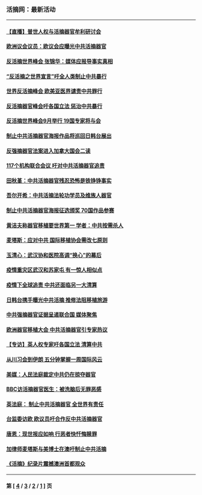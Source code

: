 ### 活摘网：最新活动
---
#### [【直播】普世人权与活摘器官牟利研讨会](../../pages/nf5883/n13425146.md?06030430) 
#### [欧洲议会议员：欧议会应曝光中共活摘器官](../../pages/nf5883/n13336571.md?06030430) 
#### [反活摘世界峰会 张锦华：媒体应报导事实真相](../../pages/nf5883/n13278502.md?06030430) 
#### [“反活摘之世界宣言”吁全人类制止中共暴行](../../pages/nf5883/n13259730.md?06030430) 
#### [世界反活摘峰会 欧美亚医界谴责中共罪行](../../pages/nf5883/n13253550.md?06030430) 
#### [反活摘器官峰会吁各国立法 惩治中共暴行](../../pages/nf5883/n13245052.md?06030430) 
#### [反活摘世界峰会9月举行 19国专家将与会](../../pages/nf5883/n13201492.md?06030430) 
#### [制止中共活摘器官海报作品将巡回日韩台展出](../../pages/nf5883/n13177791.md?06030430) 
#### [反强摘器官法案进入加拿大国会二读](../../pages/nf5883/n13033450.md?06030430) 
#### [117个机构联合会议 吁对中共活摘器官追责](../../pages/nf5883/n12775087.md?06030430) 
#### [田秋堇：中共活摘器官残忍恐怖是铁铮铮事实](../../pages/nf5883/n12702148.md?06030430) 
#### [吾尔开希：中共活摘法轮功学员及维族人器官](../../pages/nf5883/n12693197.md?06030430) 
#### [制止中共活摘器官海报征选颁奖 70国作品参赛](../../pages/nf5883/n12692050.md?06030430) 
#### [黄洁夫称器官移植要世界第一 学者：中共按需杀人](../../pages/nf5883/n12572329.md?06030430) 
#### [麦塔斯：应对中共 国际移植协会需改七原则](../../pages/nf5883/n12514711.md?06030430) 
#### [玉清心：武汉协和医院高调“换心”的幕后](../../pages/nf5883/n12298730.md?06030430) 
#### [疫情重灾区武汉和苏家屯 有一惊人相似点](../../pages/nf5883/n12150824.md?06030430) 
#### [疫情下全球追责 中共还面临另一大清算](../../pages/nf5883/n12070397.md?06030430) 
#### [日韩台携手曝光中共活摘 推修法阻移植旅游](../../pages/nf5883/n11712046.md?06030430) 
#### [中共强摘器官证据呈递联合国 媒体聚焦](../../pages/nf5883/n11546426.md?06030430) 
#### [欧洲器官移植大会 中共活摘器官引专家热议](../../pages/nf5883/n11539095.md?06030430) 
#### [【专访】英人权专家吁各国立法 清算中共](../../pages/nf5883/n11367315.md?06030430) 
#### [从川习会到伊朗 五分钟掌握一周国际风云](../../pages/nf5883/n11338520.md?06030430) 
#### [美媒：人民法庭裁定中共仍在掠夺器官](../../pages/nf5883/n11334897.md?06030430) 
#### [BBC访活摘器官医生：被洗脑后无罪恶感](../../pages/nf5883/n11335935.md?06030430) 
#### [英法庭： 制止中共活摘器官 全世界有责任](../../pages/nf5883/n11330691.md?06030430) 
#### [台监委访欧 欧议员吁合作反中共活摘器官](../../pages/nf5883/n11109190.md?06030430) 
#### [唐恩：现世报应如响 行恶者快忏悔赎罪](../../pages/nf5883/n11104016.md?06030430) 
#### [加律师麦塔斯与美博士在澳吁制止中共活摘](../../pages/nf5883/n10724764.md?06030430) 
#### [《活摘》纪录片震撼澳洲首都观众](../../pages/nf5883/n10722747.md?06030430) 

---
#### 第 [ [4](./4.md?06030430) / [3](./3.md?06030430) / [2](./2.md?06030430) / [1](./1.md?06030430) ] 页
